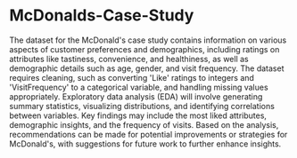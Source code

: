 # McDonalds-Case-Study
The dataset for the McDonald's case study contains information on various aspects of customer preferences and demographics, including ratings on attributes like tastiness, convenience, and healthiness, as well as demographic details such as age, gender, and visit frequency. The dataset requires cleaning, such as converting 'Like' ratings to integers and 'VisitFrequency' to a categorical variable, and handling missing values appropriately. Exploratory data analysis (EDA) will involve generating summary statistics, visualizing distributions, and identifying correlations between variables. Key findings may include the most liked attributes, demographic insights, and the frequency of visits. Based on the analysis, recommendations can be made for potential improvements or strategies for McDonald's, with suggestions for future work to further enhance insights.

